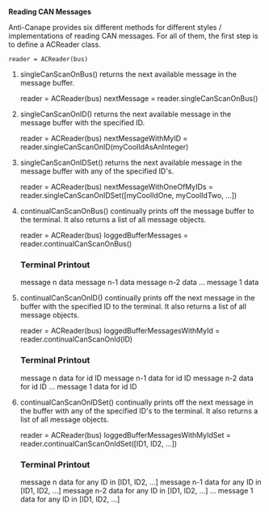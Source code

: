 **Reading CAN Messages**

Anti-Canape provides six different methods for different styles / implementations of reading CAN messages. For all of them, the first step is to define a ACReader class.

    reader = ACReader(bus)

1) singleCanScanOnBus() returns the next available message in the message buffer.

    reader = ACReader(bus)
    nextMessage = reader.singleCanScanOnBus()

2) singleCanScanOnID() returns the next available message in the message buffer with the specified ID.

    reader = ACReader(bus)
    nextMessageWithMyID = reader.singleCanScanOnID(myCoolIdAsAnInteger)

3) singleCanScanOnIDSet() returns the next available message in the message buffer with any of the specified ID's.

    reader = ACReader(bus)
    nextMessageWithOneOfMyIDs = reader.singleCanScanOnIDSet([myCoolIdOne, myCoolIdTwo, ...])

4) continualCanScanOnBus() continually prints off the message buffer to the terminal. It also returns a list of all message objects.

    reader = ACReader(bus)
    loggedBufferMessages = reader.continualCanScanOnBus()

    ### Terminal Printout ###

    message n data
    message n-1 data
    message n-2 data
    ...
    message 1 data

5) continualCanScanOnID() continually prints off the next message in the buffer with the specified ID to the terminal. It also returns a list of all message objects.

    reader = ACReader(bus)
    loggedBufferMessagesWithMyId = reader.continualCanScanOnId(ID)

    ### Terminal Printout ###

    message n data for id ID
    message n-1 data for id ID
    message n-2 data for id ID
    ...
    message 1 data for id ID

6) continualCanScanOnIDSet() continually prints off the next message in the buffer with any of the specified ID's to the terminal. It also returns a list of all message objects.

    reader = ACReader(bus)
    loggedBufferMessagesWithMyIdSet = reader.continualCanScanOnIdSet([ID1, ID2, ...])

    ### Terminal Printout ###

    message n data for any ID in [ID1, ID2, ...]
    message n-1 data for any ID in [ID1, ID2, ...]
    message n-2 data for any ID in [ID1, ID2, ...]
    ...
    message 1 data for any ID in [ID1, ID2, ...]